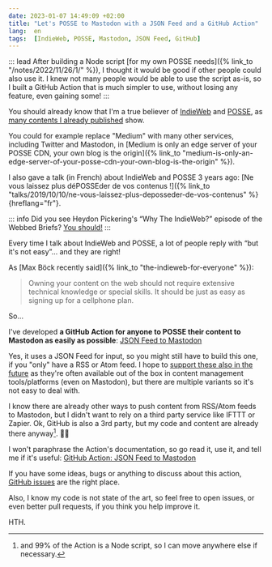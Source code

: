 ```yaml
---
date: 2023-01-07 14:49:09 +02:00
title: "Let's POSSE to Mastodon with a JSON Feed and a GitHub Action"
lang:  en
tags:  [IndieWeb, POSSE, Mastodon, JSON Feed, GitHub]
---
```


::: lead
After building a Node script [for my own POSSE needs]({% link_to "/notes/2022/11/26/1/" %}), I thought it would be good if other people could also use it. I knew not many people would be able to use the script as-is, so I built a GitHub Action that is much simpler to use, without losing any feature, even gaining some!
:::

You should already know that I'm a true believer of [IndieWeb](https://indieweb.org/) and [POSSE](https://indieweb.org/POSSE), as [many contents I already published](/archives/?query=indieweb) show.

You could for example replace "Medium" with many other services, including Twitter and Mastodon, in [Medium is only an edge server of your POSSE CDN, your own blog is the origin]({% link_to "medium-is-only-an-edge-server-of-your-posse-cdn-your-own-blog-is-the-origin" %}).

I also gave a talk (in French) about IndieWeb and POSSE 3 years ago: [Ne vous laissez plus déPOSSEder de vos contenus !]({% link_to "talks/2019/10/10/ne-vous-laissez-plus-deposseder-de-vos-contenus" %}{hreflang="fr"}.

::: info
Did you see Heydon Pickering's “Why The IndieWeb?” episode of the Webbed Briefs?
[You should!](https://briefs.video/videos/why-the-indieweb/)
:::

Every time I talk about IndieWeb and POSSE, a lot of people reply with “but it's not easy”… and they are right!

As [Max Böck recently said]({% link_to "the-indieweb-for-everyone" %}):

> Owning your content on the web should not require extensive technical knowledge or special skills. It should be just as easy as signing up for a cellphone plan.

So…

I've developed **a GitHub Action for anyone to POSSE their content to Mastodon as easily as possible**: [JSON Feed to Mastodon](https://github.com/marketplace/actions/json-feed-to-mastodon)

Yes, it uses a JSON Feed for input, so you might still have to build this one, if you "only" have a RSS or Atom feed. I hope to [support these also in the future](https://github.com/nhoizey/github-action-jsonfeed-to-mastodon/issues/16) as they're often available out of the box in content management tools/platforms (even on Mastodon), but there are multiple variants so it's not easy to deal with.

I know there are already other ways to push content from RSS/Atom feeds to Mastodon, but I didn't want to rely on a third party service like IFTTT or Zapier. Ok, GitHub is also a 3rd party, but my code and content are already there anyway[^node]. 🤷‍♂️

[^node]: and 99% of the Action is a Node script, so I can move anywhere else if necessary.

I won't paraphrase the Action's documentation, so go read it, use it, and tell me if it's useful:
[GitHub Action: JSON Feed to Mastodon](https://github.com/marketplace/actions/json-feed-to-mastodon)

If you have some ideas, bugs or anything to discuss about this action, [GitHub issues](https://github.com/nhoizey/github-action-jsonfeed-to-mastodon/issues) are the right place.

Also, I know my code is not state of the art, so feel free to open issues, or even better pull requests, if you think you help improve it.

HTH.
